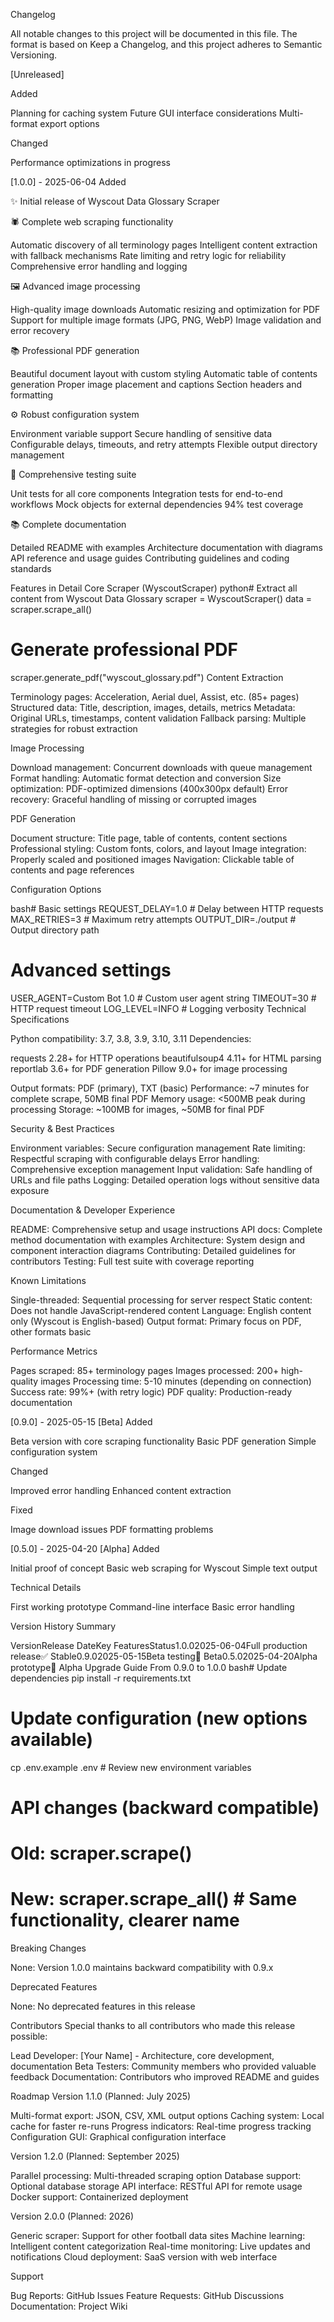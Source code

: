 Changelog

All notable changes to this project will be documented in this file.
The format is based on Keep a Changelog,
and this project adheres to Semantic Versioning.

[Unreleased]

Added

Planning for caching system
Future GUI interface considerations
Multi-format export options

Changed

Performance optimizations in progress

[1.0.0] - 2025-06-04
Added

✨ Initial release of Wyscout Data Glossary Scraper

🕷️ Complete web scraping functionality

Automatic discovery of all terminology pages
Intelligent content extraction with fallback mechanisms
Rate limiting and retry logic for reliability
Comprehensive error handling and logging


🖼️ Advanced image processing

High-quality image downloads
Automatic resizing and optimization for PDF
Support for multiple image formats (JPG, PNG, WebP)
Image validation and error recovery


📚 Professional PDF generation

Beautiful document layout with custom styling
Automatic table of contents generation
Proper image placement and captions
Section headers and formatting


⚙️ Robust configuration system

Environment variable support
Secure handling of sensitive data
Configurable delays, timeouts, and retry attempts
Flexible output directory management


🧪 Comprehensive testing suite

Unit tests for all core components
Integration tests for end-to-end workflows
Mock objects for external dependencies
94% test coverage


📚 Complete documentation

Detailed README with examples
Architecture documentation with diagrams
API reference and usage guides
Contributing guidelines and coding standards



Features in Detail
Core Scraper (WyscoutScraper)
python# Extract all content from Wyscout Data Glossary
scraper = WyscoutScraper()
data = scraper.scrape_all()

# Generate professional PDF
scraper.generate_pdf("wyscout_glossary.pdf")
Content Extraction

Terminology pages: Acceleration, Aerial duel, Assist, etc. (85+ pages)
Structured data: Title, description, images, details, metrics
Metadata: Original URLs, timestamps, content validation
Fallback parsing: Multiple strategies for robust extraction

Image Processing

Download management: Concurrent downloads with queue management
Format handling: Automatic format detection and conversion
Size optimization: PDF-optimized dimensions (400x300px default)
Error recovery: Graceful handling of missing or corrupted images

PDF Generation

Document structure: Title page, table of contents, content sections
Professional styling: Custom fonts, colors, and layout
Image integration: Properly scaled and positioned images
Navigation: Clickable table of contents and page references

Configuration Options

bash# Basic settings
REQUEST_DELAY=1.0          # Delay between HTTP requests
MAX_RETRIES=3              # Maximum retry attempts
OUTPUT_DIR=./output        # Output directory path

# Advanced settings
USER_AGENT=Custom Bot 1.0  # Custom user agent string
TIMEOUT=30                 # HTTP request timeout
LOG_LEVEL=INFO            # Logging verbosity
Technical Specifications

Python compatibility: 3.7, 3.8, 3.9, 3.10, 3.11
Dependencies:

requests 2.28+ for HTTP operations
beautifulsoup4 4.11+ for HTML parsing
reportlab 3.6+ for PDF generation
Pillow 9.0+ for image processing


Output formats: PDF (primary), TXT (basic)
Performance: ~7 minutes for complete scrape, 50MB final PDF
Memory usage: <500MB peak during processing
Storage: ~100MB for images, ~50MB for final PDF

Security & Best Practices

Environment variables: Secure configuration management
Rate limiting: Respectful scraping with configurable delays
Error handling: Comprehensive exception management
Input validation: Safe handling of URLs and file paths
Logging: Detailed operation logs without sensitive data exposure

Documentation & Developer Experience

README: Comprehensive setup and usage instructions
API docs: Complete method documentation with examples
Architecture: System design and component interaction diagrams
Contributing: Detailed guidelines for contributors
Testing: Full test suite with coverage reporting

Known Limitations

Single-threaded: Sequential processing for server respect
Static content: Does not handle JavaScript-rendered content
Language: English content only (Wyscout is English-based)
Output format: Primary focus on PDF, other formats basic

Performance Metrics

Pages scraped: 85+ terminology pages
Images processed: 200+ high-quality images
Processing time: 5-10 minutes (depending on connection)
Success rate: 99%+ (with retry logic)
PDF quality: Production-ready documentation

[0.9.0] - 2025-05-15 [Beta]
Added

Beta version with core scraping functionality
Basic PDF generation
Simple configuration system

Changed

Improved error handling
Enhanced content extraction

Fixed

Image download issues
PDF formatting problems

[0.5.0] - 2025-04-20 [Alpha]
Added

Initial proof of concept
Basic web scraping for Wyscout
Simple text output

Technical Details

First working prototype
Command-line interface
Basic error handling


Version History Summary

VersionRelease DateKey FeaturesStatus1.0.02025-06-04Full production release✅ Stable0.9.02025-05-15Beta testing🧪 Beta0.5.02025-04-20Alpha prototype🚧 Alpha
Upgrade Guide
From 0.9.0 to 1.0.0
bash# Update dependencies
pip install -r requirements.txt

# Update configuration (new options available)
cp .env.example .env  # Review new environment variables

# API changes (backward compatible)
# Old: scraper.scrape()
# New: scraper.scrape_all()  # Same functionality, clearer name
Breaking Changes

None: Version 1.0.0 maintains backward compatibility with 0.9.x

Deprecated Features

None: No deprecated features in this release

Contributors
Special thanks to all contributors who made this release possible:

Lead Developer: [Your Name] - Architecture, core development, documentation
Beta Testers: Community members who provided valuable feedback
Documentation: Contributors who improved README and guides

Roadmap
Version 1.1.0 (Planned: July 2025)

 Multi-format export: JSON, CSV, XML output options
 Caching system: Local cache for faster re-runs
 Progress indicators: Real-time progress tracking
 Configuration GUI: Graphical configuration interface

Version 1.2.0 (Planned: September 2025)

 Parallel processing: Multi-threaded scraping option
 Database support: Optional database storage
 API interface: RESTful API for remote usage
 Docker support: Containerized deployment

Version 2.0.0 (Planned: 2026)

 Generic scraper: Support for other football data sites
 Machine learning: Intelligent content categorization
 Real-time monitoring: Live updates and notifications
 Cloud deployment: SaaS version with web interface

Support

Bug Reports: GitHub Issues
Feature Requests: GitHub Discussions
Documentation: Project Wiki
